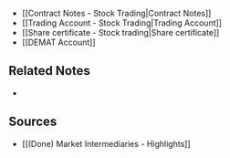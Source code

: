 - [[Contract Notes - Stock Trading|Contract Notes]]
- [[Trading Account - Stock Trading|Trading Account]]
- [[Share certificate - Stock trading|Share certificate]]
- [[DEMAT Account]]

## Related Notes
- 

## Sources
- [[(Done) Market Intermediaries - Highlights]]